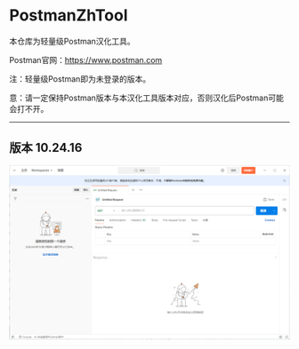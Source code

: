 # PostmanZhTool
本仓库为轻量级Postman汉化工具。

Postman官网：https://www.postman.com

注：轻量级Postman即为未登录的版本。

意：请一定保持Postman版本与本汉化工具版本对应，否则汉化后Postman可能会打不开。

---
## 版本 10.24.16

![image](https://github.com/robotze/Images/blob/main/postmanzh01.png)
